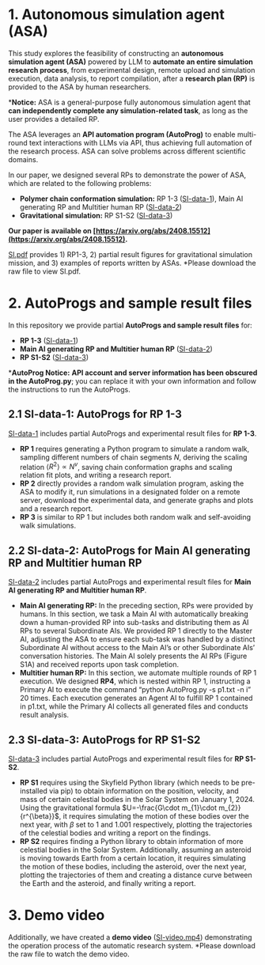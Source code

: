 # 1. Autonomous simulation agent (ASA)
This study explores the feasibility of constructing an **autonomous simulation agent (ASA)** powered by LLM to **automate an entire simulation research process**, from experimental design, remote upload and simulation execution, data analysis, to report compilation, after a **research plan (RP)** is provided to the ASA by human researchers. 

***Notice:** ASA is a general-purpose fully autonomous simulation agent that **can independently complete any simulation-related task**, as long as the user provides a detailed RP.

The ASA leverages an **API automation program (AutoProg)** to enable multi-round text interactions with LLMs via API, thus achieving full automation of the research process. ASA can solve problems across different scientific domains. 

In our paper, we designed several RPs to demonstrate the power of ASA, which are related to the following problems:
- **Polymer chain conformation simulation:** RP 1-3 ([SI-data-1](/SI-data-1)), Main AI generating RP and Multitier human RP ([SI-data-2](/SI-data-2))
- **Gravitational simulation:** RP S1-S2 ([SI-data-3](/SI-data-3))

**Our paper is available on [https://arxiv.org/abs/2408.15512](https://arxiv.org/abs/2408.15512).**

[SI.pdf](SI.pdf) provides 1) RP1-3, 2) partial result figures for gravitational simulation mission, and 3) examples of reports written by ASAs. *Please download the raw file to view SI.pdf.

# 2. AutoProgs and sample result files
In this repository we provide partial **AutoProgs and sample result files** for:
- **RP 1-3** ([SI-data-1](/SI-data-1))
- **Main AI generating RP and Multitier human RP** ([SI-data-2](/SI-data-2))
- **RP S1-S2** ([SI-data-3](/SI-data-3))

***AutoProg Notice:** **API account and server information has been obscured in the AutoProg.py**; you can replace it with your own information and follow the instructions to run the AutoProgs.

## 2.1 SI-data-1: AutoProgs for RP 1-3
[SI-data-1](/SI-data-1) includes partial AutoProgs and experimental result files for **RP 1-3**.
- **RP 1** requires generating a Python program to simulate a random walk, sampling different numbers of chain segments *N*, deriving the scaling relation $\left \langle R^2 \right \rangle \propto N^v$, saving chain conformation graphs and scaling relation fit plots, and writing a research report.
- **RP 2** directly provides a random walk simulation program, asking the ASA to modify it, run simulations in a designated folder on a remote server, download the experimental data, and generate graphs and plots and a research report.
- **RP 3** is similar to RP 1 but includes both random walk and self-avoiding walk simulations.

## 2.2 SI-data-2: AutoProgs for Main AI generating RP and Multitier human RP
[SI-data-2](/SI-data-2) includes partial AutoProgs and experimental result files for **Main AI generating RP and Multitier human RP**.
- **Main AI generating RP:** In the preceding section, RPs were provided by humans. In this section, we task a Main AI with automatically breaking down a human-provided RP into sub-tasks and distributing them as AI RPs to several Subordinate AIs. We provided RP 1 directly to the Master AI, adjusting the ASA to ensure each sub-task was handled by a distinct Subordinate AI without access to the Main AI’s or other Subordinate AIs’ conversation histories. The Main AI solely presents the AI RPs (Figure S1A) and received reports upon task completion.
- **Multitier human RP:** In this section, we automate multiple rounds of RP 1 execution. We designed **RP4**, which is nested within RP 1, instructing a Primary AI to execute the command “python AutoProg.py -s p1.txt -n i” 20 times. Each execution generates an
Agent AI to fulfill RP 1 contained in p1.txt, while the Primary AI collects all generated files and conducts result analysis.

## 2.3 SI-data-3: AutoProgs for RP S1-S2
[SI-data-3](/SI-data-3) includes partial AutoProgs and experimental result files for **RP S1-S2**.
- **RP S1** requires using the Skyfield Python library (which needs to be pre-installed via pip) to obtain information on the position, velocity, and mass of certain celestial bodies in the Solar System on January 1, 2024. Using the gravitational formula $U=-\frac{G\cdot m_{1}\cdot m_{2}}{r^{\beta}}$, it requires simulating the motion of these bodies over the next year, with $\beta$ set to 1 and 1.001 respectively, plotting the trajectories of the celestial bodies and writing a report on the findings.
- **RP S2** requires finding a Python library to obtain information of more celestial bodies in the Solar System. Additionally, assuming an asteroid is moving towards Earth from a certain location, it requires simulating the motion of these bodies, including the asteroid, over the next year, plotting the trajectories of them and creating a distance curve between the Earth and the asteroid, and finally writing a report.

# 3. Demo video
Additionally, we have created a **demo video** ([SI-video.mp4](SI-video.mp4)) demonstrating the operation process of the automatic research system.
*Please download the raw file to watch the demo video.

